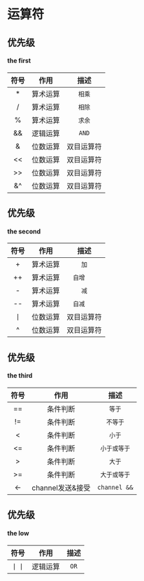 # 运算符
## 优先级
#### the first

| 符号 | 作用 | 描述 |
| :----: | :----: | :----: |
|  *  | 算术运算 | `相乘` |
|  /  | 算术运算 | `相除` |
|  %  | 算术运算 | `求余` |
|  && | 逻辑运算 | `AND` |
|  & | 位数运算 | 双目运算符 |
| << | 位数运算 | 双目运算符 |
| >> | 位数运算 | 双目运算符 |
| &^ | 位数运算 | 双目运算符 |

## 优先级   
#### the second
| 符号 | 作用 | 描述 |
| :----: | :----: | :----: |
| +  | 算术运算 | `加` |
| ++ | 算术运算 | `自增	` |
| -  | 算术运算 | `减` |
| -- | 算术运算 | `自减	` |
| 丨 | 位数运算 | 双目运算符 |
| ^  | 位数运算 | 双目运算符 |


## 优先级
#### the third
| 符号 | 作用 | 描述 |
| :----: | :----: | :----: |
| == | 条件判断 | `等于` |
| != | 条件判断 | `不等于` |
| <  | 条件判断 | `小于` |
| <= | 条件判断 | `小于或等于` |
| >  | 条件判断 | `大于` |
| >= | 条件判断 | `大于或等于` |
| <- | channel发送&接受 | `channel &&` |


## 优先级
#### the low
| 符号 | 作用 | 描述 |
| :----: | :----: | :----: |
| 丨丨 | 逻辑运算 | `OR` |

